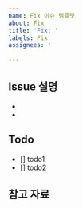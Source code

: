 ```yaml
---
name: Fix 이슈 템플릿
about: Fix
title: 'Fix: '
labels: Fix
assignees: ''

---
```


## Issue 설명
-
-

## Todo
- []  todo1
- []  todo2

## 참고 자료
